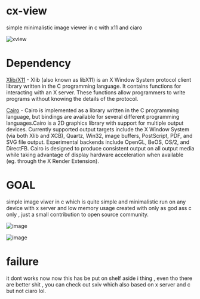 # cx-view
simple minimalistic image viewer in c with x11 and ciaro

![xview](https://user-images.githubusercontent.com/104635627/165965887-d459c7ad-a886-4dc6-90e5-9316dee7b49a.jpg)

# Dependency 
[Xlib/X11](x.org) - Xlib (also known as libX11) is an X Window System protocol client library written in the C programming language. It contains functions for interacting with an X server. These functions allow programmers to write programs without knowing the details of the protocol.

[Cairo](cairographics.org) - Cairo is implemented as a library written in the C programming language, but bindings are available for several different programming languages.Cairo is a 2D graphics library with support for multiple output devices. Currently supported output targets include the X Window System (via both Xlib and XCB), Quartz, Win32, image buffers, PostScript, PDF, and SVG file output. Experimental backends include OpenGL, BeOS, OS/2, and DirectFB.
Cairo is designed to produce consistent output on all output media while taking advantage of display hardware acceleration when available (eg. through the X Render Extension).

# GOAL 
 simple image viwer in c which is quite simple and minimalistic run on any device with x server and low memory usage created with only as god ass c only ,
 just a small contribution to open source community. 

![image](https://user-images.githubusercontent.com/104635627/165967833-12c285d6-da62-4a41-b4ac-f51126979948.png)

![image](https://user-images.githubusercontent.com/104635627/165967978-3f0311a9-ebca-458c-af9b-2bc415bb657d.png)

# failure
it dont works now now this has be put on shelf aside i thing , even tho there are better shit , you can check out sxiv which also based on x server and c but not ciaro lol. 
